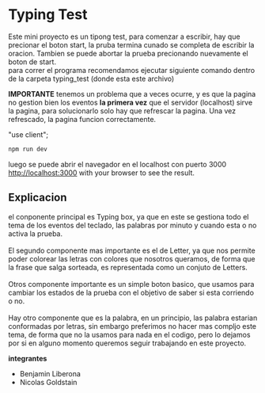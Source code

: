 # Typing Test

Este mini proyecto es un tipong test, para comenzar a escribir, hay que precionar el boton start, la pruba termina cunado se completa de escribir la oracion. Tambien se puede abortar la prueba precionando nuevamente el boton de start.
<br>
para correr el programa recomendamos ejecutar siguiente comando dentro de la carpeta typing_test (donde esta este archivo)

**IMPORTANTE**
tenemos un problema que a veces ocurre, y es que la pagina no gestion bien los eventos **la primera vez** que el servidor (localhost) sirve la pagina, para solucionarlo solo hay que refrescar la pagina. Una vez refrescado, la pagina funcion correctamente.

"use client";
```bash
npm run dev
```
luego se puede abrir el navegador en el localhost con puerto 3000
[http://localhost:3000](http://localhost:3000) with your browser to see the result.

## Explicacion
el conponente principal es Typing box, ya que en este se gestiona todo el tema de los eventos del teclado, las palabras por minuto y cuando esta o no activa la prueba.<br>
<br>
El segundo componente mas importante es el de Letter, ya que nos permite poder colorear las letras con colores que nosotros queramos, de forma que la frase que salga sorteada, es representada como un conjuto de Letters.
<br><br>
Otros componente importante es un simple boton basico, que usamos para cambiar los estados de la prueba con el objetivo de saber si esta corriendo o no.
<br><br>
Hay otro componente que es la palabra, en un principio, las palabra estarian conformadas por letras, sin embargo preferimos no hacer mas compljo este tema, de forma que no la usamos para nada en el codigo, pero lo dejamos por si en alguno momento queremos seguir trabajando en este proyecto.

**integrantes**
* Benjamin Liberona
* Nicolas Goldstain



